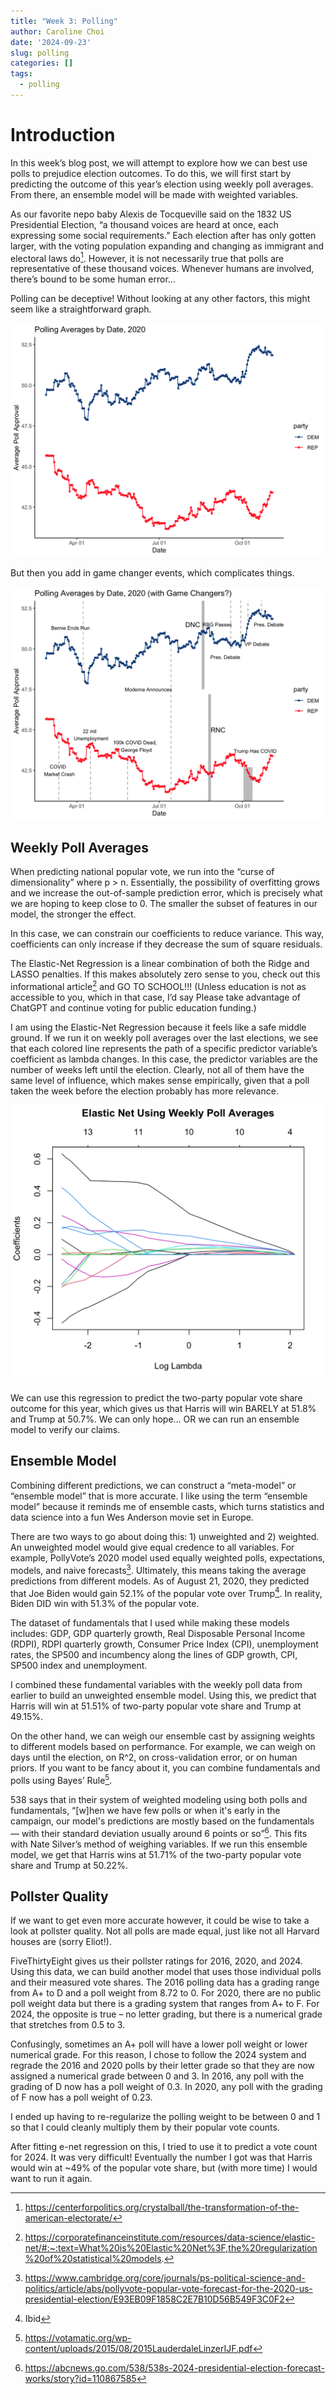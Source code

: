 ```yaml
---
title: "Week 3: Polling"
author: Caroline Choi
date: '2024-09-23'
slug: polling
categories: []
tags:
  - polling
---
```


# Introduction

In this week’s blog post, we will attempt to explore how we can best use polls to prejudice election outcomes. To do this, we will first start by predicting the outcome of this year’s election using weekly poll averages. From there, an ensemble model will be made with weighted variables. 

As our favorite nepo baby Alexis de Tocqueville said on the 1832 US Presidential Election, “a thousand voices are heard at once, each expressing some social requirements.” Each election after has only gotten larger, with the voting population expanding and changing as immigrant and electoral laws do[^1]. However, it is not necessarily true that polls are representative of these thousand voices. Whenever humans are involved, there’s bound to be some human error…

Polling can be deceptive! Without looking at any other factors, this might seem like a straightforward graph.

![Plot](Rplot02.png)

But then you add in game changer events, which complicates things. 

![Plot](Rplot01.png)

## Weekly Poll Averages

When predicting national popular vote, we run into the “curse of dimensionality” where p > n. Essentially, the possibility of overfitting grows and we increase the out-of-sample prediction error, which is precisely what we are hoping to keep close to 0. The smaller the subset of features in our model, the stronger the effect. 

In this case, we can constrain our coefficients to reduce variance. This way, coefficients can only increase if they decrease the sum of square residuals. 

The Elastic-Net Regression is a linear combination of both the Ridge and LASSO penalties. If this makes absolutely zero sense to you, check out this informational article[^2] and GO TO SCHOOL!!! (Unless education is not as accessible to you, which in that case, I’d say Please take advantage of ChatGPT and continue voting for public education funding.)

I am using the Elastic-Net Regression because it feels like a safe middle ground. If we run it on weekly poll averages over the last elections, we see that each colored line represents the path of a specific predictor variable’s coefficient as lambda changes. In this case, the predictor variables are the number of weeks left until the election. Clearly, not all of them have the same level of influence, which makes sense empirically, given that a poll taken the week before the election probably has more relevance. 

![Plot](eNET.png)

We can use this regression to predict the two-party popular vote share outcome for this year, which gives us that Harris will win BARELY at 51.8% and Trump at 50.7%. We can only hope… OR we can run an ensemble model to verify our claims.

## Ensemble Model

Combining different predictions, we can construct a “meta-model” or “ensemble model” that is more accurate. I like using the term “ensemble model” because it reminds me of ensemble casts, which turns statistics and data science into a fun Wes Anderson movie set in Europe. 

There are two ways to go about doing this: 1) unweighted and 2) weighted. An unweighted model would give equal credence to all variables. For example, PollyVote’s 2020 model used equally weighted polls, expectations, models, and naive forecasts[^3]. Ultimately, this means taking the average predictions from different models. As of August 21, 2020, they predicted that Joe Biden would gain 52.1% of the popular vote over Trump[^4]. In reality, Biden DID win with 51.3% of the popular vote. 

The dataset of fundamentals that I used while making these models includes: GDP, GDP quarterly growth, Real Disposable Personal Income (RDPI), RDPI quarterly growth, Consumer Price Index (CPI), unemployment rates, the SP500 and incumbency along the lines of GDP growth, CPI, SP500 index and unemployment.

I combined these fundamental variables with the weekly poll data from earlier to build an unweighted ensemble model. Using this, we predict that Harris will win at 51.51% of two-party popular vote share and Trump at 49.15%. 

On the other hand, we can weigh our ensemble cast by assigning weights to different models based on performance. For example, we can weigh on days until the election, on R^2, on cross-validation error, or on human priors. If you want to be fancy about it, you can combine fundamentals and polls using Bayes’ Rule[^5]. 

538 says that in their system of weighted modeling using both polls and fundamentals, “[w]hen we have few polls or when it's early in the campaign, our model's predictions are mostly based on the fundamentals — with their standard deviation usually around 6 points or so”[^6]. This fits with Nate Silver’s method of weighing variables. If we run this ensemble model, we get that Harris wins at 51.71% of the two-party popular vote share and Trump at 50.22%. 

## Pollster Quality

If we want to get even more accurate however, it could be wise to take a look at pollster quality. Not all polls are made equal, just like not all Harvard houses are (sorry Eliot!). 

FiveThirtyEight gives us their pollster ratings for 2016, 2020, and 2024. Using this data, we can build another model that uses those individual polls and their measured vote shares. The 2016 polling data has a grading range from A+ to D and a poll weight from 8.72 to 0. For 2020, there are no public poll weight data but there is a grading system that ranges from A+ to F. For 2024, the opposite is true – no letter grading, but there is a numerical grade that stretches from 0.5 to 3. 

Confusingly, sometimes an A+ poll will have a lower poll weight or lower numerical grade. For this reason, I chose to follow the 2024 system and regrade the 2016 and 2020 polls by their letter grade so that they are now assigned a numerical grade between 0 and 3. In 2016, any poll with the grading of D now has a poll weight of 0.3. In 2020, any poll with the grading of F now has a poll weight of 0.23. 

I ended up having to re-regularize the polling weight to be between 0 and 1 so that I could cleanly multiply them by their popular vote counts. 

After fitting e-net regression on this, I tried to use it to predict a vote count for 2024. It was very difficult! Eventually the number I got was that Harris would win at ~49% of the popular vote share, but (with more time) I would want to run it again.

[^1]: https://centerforpolitics.org/crystalball/the-transformation-of-the-american-electorate/ 
[^2]: https://corporatefinanceinstitute.com/resources/data-science/elastic-net/#:~:text=What%20is%20Elastic%20Net%3F,the%20regularization%20of%20statistical%20models. 
[^3]: https://www.cambridge.org/core/journals/ps-political-science-and-politics/article/abs/pollyvote-popular-vote-forecast-for-the-2020-us-presidential-election/E93EB09F1858C2E7B10D56B549F3C0F2 
[^4]: Ibid
[^5]: https://votamatic.org/wp-content/uploads/2015/08/2015LauderdaleLinzerIJF.pdf 
[^6]: https://abcnews.go.com/538/538s-2024-presidential-election-forecast-works/story?id=110867585 

